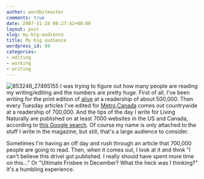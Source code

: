 ```yaml
---
author: wordbitmaster
comments: true
date: 2007-11-28 08:27:42+00:00
layout: post
slug: my-big-audience
title: My big audience
wordpress_id: 94
categories:
- editing
- working
- writing
---
```


![853246_27495155](http://wordbit.freehostia.com/wp-content/uploads/2007/11/853246_27495155.jpg) I was trying to figure out how many people are reading my writing/editing and the numbers are pretty huge. First of all, I've been writing for the print edition of [alive](http://alive.com) at a readership of about 500,000. Then every Tuesday articles I've edited for [Metro Canada](http://www.metronews.ca/) comes out countrywide at a readership of 700,000. And the tips of the day I write for Living Naturally are published on at least 7000 websites in the US and Canada, according to [this Google search](http://www.google.ca/search?hl=en&safe=off&q=%22This+internet+site+is+hosted+by+Living+Naturally%2C+a+Web+site+service+provider+to+natural+health+stores+nationwide.%22+&btnG=Search&meta=). Of course my name is only attached to the stuff I write in the magazine, but still, that's a large audience to consider. 

Sometimes I'm having an off day and rush through an article that 700,000 people are going to read. Then, when it comes out, I look at it and think "I can't believe this drivel got published. I really should have spent more time on this..." Or "Ultimate Frisbee in December? What the heck was I thinking?"  It's a humbling experience.
